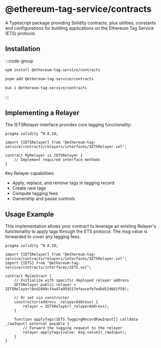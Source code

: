# @ethereum-tag-service/contracts

A Typescript package providing Solidity contracts, plus utilities, constants and configurations for building applications on the Ethereum Tag Service (ETS) protocol.

## Installation

  :::code-group

  ```bash [npm]
  npm install @ethereum-tag-service/contracts
  ```

  ```bash [pnpm]
  pnpm add @ethereum-tag-service/contracts
  ```

  ```bash [bun]
  bun i @ethereum-tag-service/contracts
  ```

  :::

## Implementing a Relayer

The IETSRelayer interface provides core tagging functionality:

```solidity
pragma solidity ^0.8.10;

import {IETSRelayer} from "@ethereum-tag-service/contracts/relayers/interfaces/IETSRelayer.sol";

contract MyRelayer is IETSRelayer {
    // Implement required interface methods
}
```

Key Relayer capabilities:

- Apply, replace, and remove tags in tagging record
- Create new tags
- Compute tagging fees
- Ownership and pause controls

## Usage Example

This implementation allows your contract to leverage an existing Relayer's functionality to apply tags through the ETS protocol. The msg.value is forwarded to cover any tagging fees.

```solidity
pragma solidity ^0.8.10;

import {IETSRelayer} from "@ethereum-tag-service/contracts/relayers/interfaces/IETSRelayer.sol";
import {IETS} from "@ethereum-tag-service/contracts/interfaces/IETS.sol";

contract MyContract {
    // Initialize with specific deployed relayer address
    IETSRelayer public relayer = IETSRelayer(0xd2499cf4a47a959217efeacefb7edbd524661f59);

    // Or set via constructor
    constructor(address _relayerAddress) {
        relayer = IETSRelayer(_relayerAddress);
    }

    function applyTags(IETS.TaggingRecordRawInput[] calldata _rawInput) external payable {
        // Forward the tagging request to the relayer
        relayer.applyTags{value: msg.value}(_rawInput);
    }
}

```

